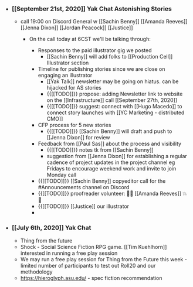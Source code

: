 - ### [[September 21st, 2020]] Yak Chat Astonishing Stories
    - call 19:00 on Discord General w [[Sachin Benny]] [[Amanda Reeves]] [[Jenna Dixon]] [[Jordan Peacock]] [[Justice]]
        - On the call today at 6CST we'll be talking through:

            - Responses to the paid illustrator gig we posted 
                - [[Sachin Benny]] will add folks to [[Production Cell]] Illustrator section
            - Timeline for publishing stories since we are close on engaging an illustrator
                - [[Yak Talk]] newsletter may be going on hiatus. can be hijacked for AS stories
                - {{[[TODO]]}} propose: adding Newsletter link to website on the [[Infrastructure]] call [[September 27th, 2020]]
                - {{[[TODO]]}} suggest: connect with [[Hugo Macedo]] to connect story launches with [[YC Marketing - distributed CMO]]
            - CFP process for 5 new stories 
                - {{[[TODO]]}} [[Sachin Benny]] will draft and push to [[Jenna Dixon]] for review
            - Feedback from [[Paul Sas]] about the process and visibility
                - {{[[TODO]]}} notes tk from [[Sachin Benny]]
                - suggestion from [[Jenna Dixon]] for establishing a regular cadence of project updates in the project channel eg Fridays to encourage weekend work and invite to join Monday call
            - {{[[TODO]]}} [[Sachin Benny]] copyeditor call for the #Announcements channel on Discord
            - {{[[TODO]]}} proofreader volunteer: 🎉💥 [[Amanda Reeves]] 💥 🎉
            - {{[[TODO]]}} [[Justice]] our illustrator
            - 
- ### [[July 6th, 2020]] Yak Chat
    - Thing from the future 
    - Shock - Social Science Fiction RPG game. [[Tim Kuehlhorn]] interested in running a free play session
    - We may run a free play session for Thing from the Future this week - limited number of participants to test out Roll20 and our methodology
    - https://hieroglyph.asu.edu/ - spec fiction recommendation 
